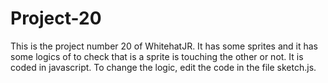 # Project-20
This is the project number 20 of WhitehatJR. It has some sprites and it has some logics of to check that is a sprite is touching the other or not. It is coded in javascript. To change the logic, edit the code in the file sketch.js.
